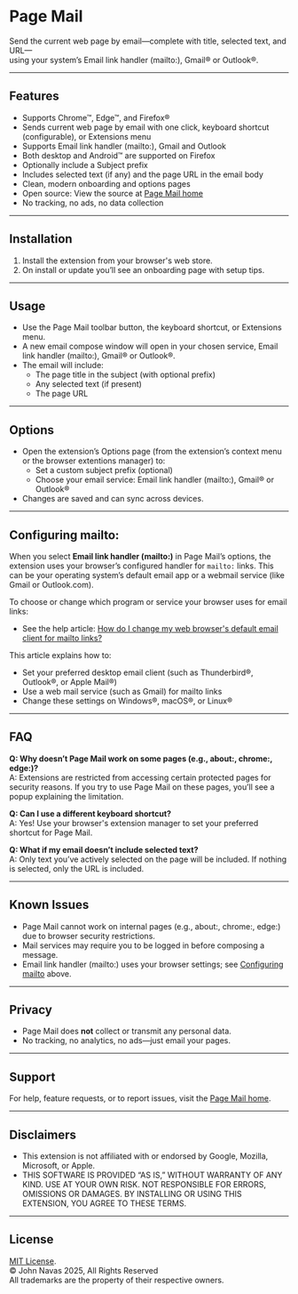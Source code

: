 # Page Mail

Send the current web page by email—complete with title, selected text, and URL—   
using your system’s Email link handler (mailto:), Gmail® or Outlook®.

---

## Features

- Supports Chrome™, Edge™, and Firefox®
- Sends current web page by email with one click, keyboard shortcut (configurable), or Extensions menu
- Supports Email link handler (mailto:), Gmail and Outlook
- Both desktop and Android™ are supported on Firefox
- Optionally include a Subject prefix
- Includes selected text (if any) and the page URL in the email body
- Clean, modern onboarding and options pages
- Open source: View the source at [Page Mail home](https://github.com/JNavas2/Page-Mail)
- No tracking, no ads, no data collection

---

## Installation

1. Install the extension from your browser's web store.
2. On install or update you’ll see an onboarding page with setup tips.

---

## Usage

- Use the Page Mail toolbar button, the keyboard shortcut, or Extensions menu.
- A new email compose window will open in your chosen service, Email link handler (mailto:), Gmail® or Outlook®.
- The email will include:
  - The page title in the subject (with optional prefix)
  - Any selected text (if present)
  - The page URL

---

## Options

- Open the extension’s Options page (from the extension’s context menu or the browser extentions manager) to:
  - Set a custom subject prefix (optional)
  - Choose your email service: Email link handler (mailto:), Gmail® or Outlook®
- Changes are saved and can sync across devices.

---

## Configuring mailto:

When you select **Email link handler (mailto:)** in Page Mail’s options, the extension uses your browser’s configured handler for `mailto:` links. This can be your operating system’s default email app or a webmail service (like Gmail or Outlook.com).

To choose or change which program or service your browser uses for email links:

- See the help article: [How do I change my web browser's default email client for mailto links?](https://support.procore.com/faq/how-do-i-change-my-web-browsers-default-email-client-for-mailto-links)

This article explains how to:
- Set your preferred desktop email client (such as Thunderbird®, Outlook®, or Apple Mail®)
- Use a web mail service (such as Gmail) for mailto links
- Change these settings on Windows®, macOS®, or Linux®

---

## FAQ

**Q: Why doesn’t Page Mail work on some pages (e.g., about:, chrome:, edge:)?**  
A: Extensions are restricted from accessing certain protected pages for security reasons. If you try to use Page Mail on these pages, you’ll see a popup explaining the limitation.

**Q: Can I use a different keyboard shortcut?**  
A: Yes! Use your browser's extension manager to set your preferred shortcut for Page Mail.

**Q: What if my email doesn’t include selected text?**  
A: Only text you’ve actively selected on the page will be included. If nothing is selected, only the URL is included.

---

## Known Issues

- Page Mail cannot work on internal pages (e.g., about:, chrome:, edge:) due to browser security restrictions.
- Mail services may require you to be logged in before composing a message.
- Email link handler (mailto:) uses your browser settings; see [Configuring mailto](#configuring-mailto) above.

---

## Privacy

- Page Mail does **not** collect or transmit any personal data.  
- No tracking, no analytics, no ads—just email your pages.

---

## Support

For help, feature requests, or to report issues, visit the [Page Mail home](https://github.com/JNavas2/Page-Mail).

---

## Disclaimers

- This extension is not affiliated with or endorsed by Google, Mozilla, Microsoft, or Apple.
- THIS SOFTWARE IS PROVIDED “AS IS,” WITHOUT WARRANTY OF ANY KIND. USE AT YOUR OWN RISK. NOT RESPONSIBLE FOR ERRORS, OMISSIONS OR DAMAGES. BY INSTALLING OR USING THIS EXTENSION, YOU AGREE TO THESE TERMS.

---

## License
[MIT License](LICENSE).   
© John Navas 2025, All Rights Reserved   
All trademarks are the property of their respective owners.
